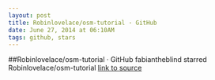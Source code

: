 ```yaml
---
layout: post
title: Robinlovelace/osm-tutorial · GitHub
date: June 27, 2014 at 06:10AM
tags: github, stars
---
```

##Robinlovelace/osm-tutorial · GitHub
fabiantheblind starred Robinlovelace/osm-tutorial
[link to source](http://ift.tt/1nJQj2x) 
